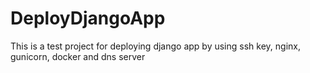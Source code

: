 # DeployDjangoApp
This is a test project for deploying django app by using ssh key, nginx, gunicorn, docker and dns server
